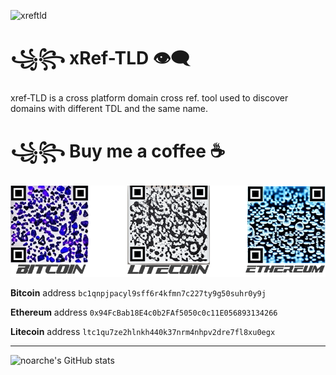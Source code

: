 ![xreftld](https://github.com/user-attachments/assets/5ad90186-e549-4694-977a-f0ca523cee3e)


# ꧁꧂  xRef-TLD 👁️‍🗨️
xref-TLD is a cross platform domain cross ref. tool used to discover domains with different TDL and the same name. 


# ꧁꧂  Buy me a coffee ☕

![qrCode](https://raw.githubusercontent.com/noarche/cd-ripper/main/unrelated-ignore/CryptoQRcodes.png)

**Bitcoin** address `bc1qnpjpacyl9sff6r4kfmn7c227ty9g50suhr0y9j`


**Ethereum** address `0x94FcBab18E4c0b2FAf5050c0c11E056893134266`


**Litecoin** address `ltc1qu7ze2hlnkh440k37nrm4nhpv2dre7fl8xu0egx`



-------------------------------------------------------------------

![noarche's GitHub stats](https://github-readme-stats.vercel.app/api?username=noarche&show_icons=true&theme=transparent)

